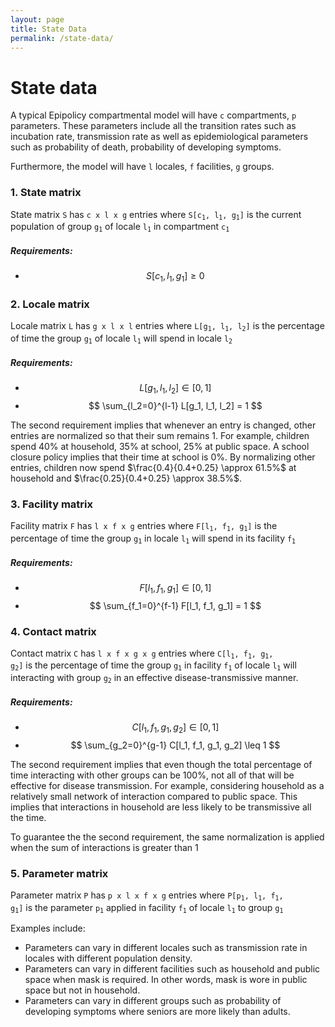 ```yaml
---
layout: page
title: State Data
permalink: /state-data/
---
```


# State data
A typical Epipolicy compartmental model will have <code>c</code> compartments, <code>p</code> parameters. These parameters include all the transition rates such as incubation rate, transmission rate as well as epidemiological parameters such as probability of death, probability of developing symptoms.

Furthermore, the model will have <code>l</code> locales, <code>f</code> facilities, <code>g</code> groups.

### 1. State matrix

State matrix <code>S</code> has <code>c x l x g</code> entries where <code>S[c<sub>1</sub>, l<sub>1</sub>, g<sub>1</sub>]</code> is the current population of group <code>g<sub>1</sub></code> of locale <code>l<sub>1</sub></code> in compartment <code>c<sub>1</sub></code>

##### Requirements:

- $$ S[c_1, l_1, g_1] \geq 0 $$

### 2. Locale matrix

Locale matrix <code>L</code> has <code>g x l x l</code> entries where <code>L[g<sub>1</sub>, l<sub>1</sub>, l<sub>2</sub>]</code> is the percentage of time the group <code>g<sub>1</sub></code> of locale <code>l<sub>1</sub></code> will spend in locale <code>l<sub>2</sub></code>

##### Requirements:

- $$ L[g_1, l_1, l_2] \in [0, 1] $$
- $$ \sum_{l_2=0}^{l-1} L[g_1, l_1, l_2] = 1 $$

The second requirement implies that whenever an entry is changed, other entries are normalized so that their sum remains 1. For example, children spend 40% at household, 35% at school, 25% at public space. A school closure policy implies that their time at school is 0%. By normalizing other entries, children now spend $\frac{0.4}{0.4+0.25} \approx 61.5%$ at household and $\frac{0.25}{0.4+0.25} \approx 38.5%$.

### 3. Facility matrix

Facility matrix <code>F</code> has <code>l x f x g</code> entries where <code>F[l<sub>1</sub>, f<sub>1</sub>, g<sub>1</sub>]</code> is the percentage of time the group <code>g<sub>1</sub></code> in locale <code>l<sub>1</sub></code> will spend in its facility <code>f<sub>1</sub></code>

##### Requirements:

- $$ F[l_1, f_1, g_1] \in [0, 1] $$
- $$ \sum_{f_1=0}^{f-1} F[l_1, f_1, g_1] = 1 $$

### 4. Contact matrix

Contact matrix <code>C</code> has <code>l x f x g x g</code> entries where <code>C[l<sub>1</sub>, f<sub>1</sub>, g<sub>1</sub>, g<sub>2</sub>]</code> is the percentage of time the group <code>g<sub>1</sub></code> in facility <code>f<sub>1</sub></code> of locale <code>l<sub>1</sub></code> will interacting with group <code>g<sub>2</sub></code> in an effective disease-transmissive manner.

##### Requirements:

- $$ C[l_1, f_1, g_1, g_2] \in [0, 1] $$
- $$ \sum_{g_2=0}^{g-1} C[l_1, f_1, g_1, g_2] \leq 1 $$

The second requirement implies that even though the total percentage of time interacting with other groups can be 100%, not all of that will be effective for disease transmission. For example, considering household as a relatively small network of interaction compared to public space. This implies that interactions in household are less likely to be transmissive all the time.

To guarantee the the second requirement, the same normalization is applied when the sum of interactions is greater than 1

### 5. Parameter matrix

Parameter matrix <code>P</code> has <code>p x l x f x g</code> entries where <code>P[p<sub>1</sub>, l<sub>1</sub>, f<sub>1</sub>, g<sub>1</sub>]</code> is the parameter <code>p<sub>1</sub></code> applied in facility <code>f<sub>1</sub></code> of locale <code>l<sub>1</sub></code> to group <code>g<sub>1</sub></code>

Examples include:
- Parameters can vary in different locales such as transmission rate in locales with different population density.
- Parameters can vary in different facilities such as household and public space when mask is required. In other words, mask is wore in public space but not in household.
- Parameters can vary in different groups such as probability of developing symptoms where seniors are more likely than adults.
